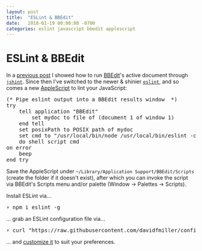 ```yaml
---
layout: post
title:  "ESLint & BBEdit"
date:   2018-01-19 00:00:00 -0700
categories: eslint javascript bbedit applescript
---
```


# ESLint & BBEdit

In a [previous post](/blog/jshint/javascript/bbedit/applescript/2017/04/26/jshint-bbedit.html) I showed how to run [BBEdit]((https://www.barebones.com/products/bbedit/))'s active document through [`jshint`](http://jshint.com). Since then I've switched to the newer & shinier [`eslint`](https://eslint.org), and so comes a new [AppleScript](https://developer.apple.com/library/content/documentation/AppleScript/Conceptual/AppleScriptX/AppleScriptX.html) to lint your JavaScript:

<pre><span class="cm">(* Pipe eslint output into a BBEdit results window  *)</span>
<span class="k">try</span>
    <span class="k">tell</span> <span class="nb">application</span> <span class="s2">&quot;BBEdit&quot;</span>
        <span class="k">set</span> <span class="nv">mydoc</span> <span class="k">to</span> <span class="nv">file</span> <span class="k">of</span> <span class="p">(</span><span class="na">document</span> <span class="mi">1</span> <span class="k">of</span> <span class="na">window</span> <span class="mi">1</span><span class="p">)</span>
    <span class="k">end</span> <span class="k">tell</span>
    <span class="k">set</span> <span class="nv">posixPath</span> <span class="k">to</span> <span class="nv">POSIX</span> <span class="na">path</span> <span class="k">of</span> <span class="nv">mydoc</span>
    <span class="k">set</span> <span class="nv">cmd</span> <span class="k">to</span> <span class="s2">&quot;/usr/local/bin/node /usr/local/bin/eslint -c ~/.eslintrc.js -f unix &quot;</span> <span class="o">&amp;</span> <span class="p">(</span><span class="nb">quoted form</span> <span class="k">of</span> <span class="nv">POSIX</span> <span class="na">path</span> <span class="k">of</span> <span class="nv">mydoc</span><span class="p">)</span> <span class="o">&amp;</span> <span class="s2">&quot; | /usr/local/bin/bbresults&quot;</span>
    <span class="nb">do shell script</span> <span class="nv">cmd</span>
<span class="k">on</span> <span class="k">error</span>
    <span class="nb">beep</span>
<span class="k">end</span> <span class="k">try</span></pre>

Save the AppleScript under `~/Library/Application Support/BBEdit/Scripts` (create the folder if it doesn't exist), after which you can invoke the script via BBEdit's Scripts menu and/or palette (Window → Palettes → Scripts).

Install ESLint via…

<pre>⚡ npm i eslint -g</pre>

… grab an ESLint configuration file via...

<pre>⚡ curl "https://raw.githubusercontent.com/davidfmiller/configs/master/doteslintrc.js" > ~/.eslintrc.js</pre>

… and [customize it](https://eslint.org/docs/rules/) to suit your preferences.
